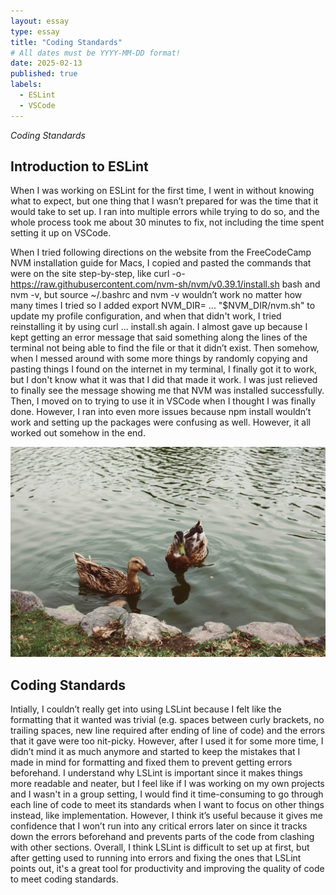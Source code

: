 ```yaml
---
layout: essay
type: essay
title: "Coding Standards"
# All dates must be YYYY-MM-DD format!
date: 2025-02-13
published: true
labels:
  - ESLint
  - VSCode
---
```




*Coding Standards*


## Introduction to ESLint
When I was working on ESLint for the first time, I went in without knowing what to expect, but one thing that I wasn’t prepared for was the time that it would take to set up. I ran into multiple errors while trying to do so, and the whole process took me about 30 minutes to fix, not including the time spent setting it up on VSCode.

When I tried following directions on the website from the FreeCodeCamp NVM installation guide for Macs, I copied and pasted the commands that were on the site step-by-step, like curl -o- https://raw.githubusercontent.com/nvm-sh/nvm/v0.39.1/install.sh bash and nvm -v, but source ~/.bashrc and nvm -v wouldn’t work no matter how many times I tried so I added export NVM_DIR= ... "$NVM_DIR/nvm.sh" to update my profile configuration, and when that didn't work, I tried reinstalling it by using curl ... install.sh again. I almost gave up because I kept getting an error message that said something along the lines of the terminal not being able to find the file or that it didn’t exist. Then somehow, when I messed around with some more things by randomly copying and pasting things I found on the internet in my terminal, I finally got it to work, but I don't know what it was that I did that made it work. I was just relieved to finally see the message showing me that NVM was installed successfully. Then, I moved on to trying to use it in VSCode when I thought I was finally done. However, I ran into even more issues because npm install wouldn’t work and setting up the packages were confusing as well. However, it all worked out somehow in the end.

<img width="550px" class="rounded float-start pe-4" src="../img/difficulty/javiera-argandona-aIN3UsyUw18-unsplash.jpg">

## Coding Standards
Intially, I couldn’t really get into using LSLint because I felt like the formatting that it wanted was trivial (e.g. spaces between curly brackets, no trailing spaces, new line required after ending of line of code) and the errors that it gave were too nit-picky. However, after I used it for some more time, I didn’t mind it as much anymore and started to keep the mistakes that I made in mind for formatting and fixed them to prevent getting errors beforehand. I understand why LSLint is important since it makes things more readable and neater, but I feel like if I was working on my own projects and I wasn't in a group setting, I would find it time-consuming to go through each line of code to meet its standards when I want to focus on other things instead, like implementation. However, I think it’s useful because it gives me confidence that I won’t run into any critical errors later on since it tracks down the errors beforehand and prevents parts of the code from clashing with other sections. Overall, I think LSLint is difficult to set up at first, but after getting used to running into errors and fixing the ones that LSLint points out, it's a great tool for productivity and improving the quality of code to meet coding standards.
